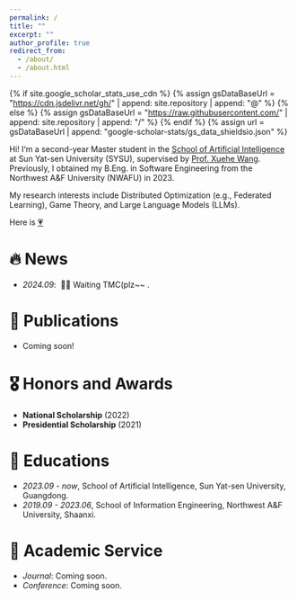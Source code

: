 ```yaml
---
permalink: /
title: ""
excerpt: ""
author_profile: true
redirect_from: 
  - /about/
  - /about.html
---
```


{% if site.google_scholar_stats_use_cdn %}
{% assign gsDataBaseUrl = "https://cdn.jsdelivr.net/gh/" | append: site.repository | append: "@" %}
{% else %}
{% assign gsDataBaseUrl = "https://raw.githubusercontent.com/" | append: site.repository | append: "/" %}
{% endif %}
{% assign url = gsDataBaseUrl | append: "google-scholar-stats/gs_data_shieldsio.json" %}

<span class='anchor' id='about-me'></span>

Hi! I‘m a second-year Master student in the [School of Artificial Intelligence](https://sai.sysu.edu.cn/) at Sun Yat-sen University (SYSU), supervised by [Prof. Xuehe Wang](https://sai.sysu.edu.cn/teacher/234). Previously, I obtained my B.Eng. in Software Engineering 
from the Northwest A&F University (NWAFU) in 2023. 

My research interests include Distributed Optimization (e.g., Federated Learning), Game Theory, and Large Language Models (LLMs).

Here is [💗](https://yuanwow.github.io/)

# 🔥 News
- *2024.09*: &nbsp;🎉🎉 Waiting TMC(plz~~ . 

# 📝 Publications 
- Coming soon!


# 🎖 Honors and Awards
- **National Scholarship** (2022) 
- **Presidential Scholarship** (2021)

# 📖 Educations
- *2023.09 - now*, School of Artificial Intelligence, Sun Yat-sen University, Guangdong. 
- *2019.09 - 2023.06*, School of Information Engineering, Northwest A&F University, Shaanxi. 

# 💁 Academic Service
- *Journal*: Coming soon.
- *Conference*: Coming soon.

